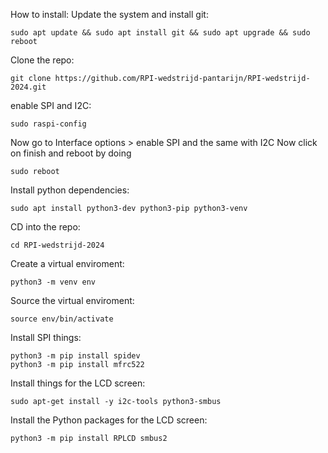 How to install:
Update the system and install git:
```shell
sudo apt update && sudo apt install git && sudo apt upgrade && sudo reboot
```
Clone the repo:
```shell
git clone https://github.com/RPI-wedstrijd-pantarijn/RPI-wedstrijd-2024.git
```
enable SPI and I2C:
```shell
sudo raspi-config
```
Now go to Interface options > enable SPI and the same with I2C
Now click on finish and reboot by doing 
```shell
sudo reboot
```
Install python dependencies:
```shell
sudo apt install python3-dev python3-pip python3-venv
```
CD into the repo:
```shell
cd RPI-wedstrijd-2024
```
Create a virtual enviroment:
```shell
python3 -m venv env
```
Source the virtual enviroment:
```shell
source env/bin/activate
```
Install SPI things:
```shell
python3 -m pip install spidev
python3 -m pip install mfrc522
```
Install things for the LCD screen:
```shell
sudo apt-get install -y i2c-tools python3-smbus
```
Install the Python packages for the LCD screen:
```shell
python3 -m pip install RPLCD smbus2
```
